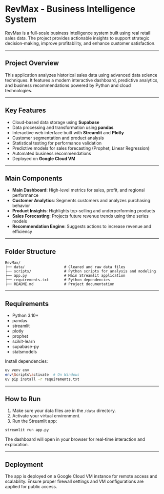 # RevMax - Business Intelligence System

RevMax is a full-scale business intelligence system built using real retail sales data. The project provides actionable insights to support strategic decision-making, improve profitability, and enhance customer satisfaction.

---

## Project Overview

This application analyzes historical sales data using advanced data science techniques. It features a modern interactive dashboard, predictive analytics, and business recommendations powered by Python and cloud technologies.

---

## Key Features

- Cloud-based data storage using **Supabase**
- Data processing and transformation using **pandas**
- Interactive web interface built with **Streamlit** and **Plotly**
- Customer segmentation and product analysis
- Statistical testing for performance validation
- Predictive models for sales forecasting (Prophet, Linear Regression)
- Automated business recommendations
- Deployed on **Google Cloud VM**

---

## Main Components

- **Main Dashboard**: High-level metrics for sales, profit, and regional performance
- **Customer Analytics**: Segments customers and analyzes purchasing behavior
- **Product Insights**: Highlights top-selling and underperforming products
- **Sales Forecasting**: Projects future revenue trends using time series models
- **Recommendation Engine**: Suggests actions to increase revenue and efficiency

---

## Folder Structure

```
RevMax/
├── data/                  # Cleaned and raw data files
├── scripts/               # Python scripts for analysis and modeling
├── app.py                 # Main Streamlit application
├── requirements.txt       # Python dependencies
├── README.md              # Project documentation
```

---

## Requirements

- Python 3.10+
- pandas  
- streamlit  
- plotly  
- prophet  
- scikit-learn  
- supabase-py  
- statsmodels  

Install dependencies:

```bash
uv venv env
env\Scripts\activate  # On Windows
uv pip install -r requirements.txt
```

---

## How to Run

1. Make sure your data files are in the `/data` directory.
2. Activate your virtual environment.
3. Run the Streamlit app:

```bash
streamlit run app.py
```

The dashboard will open in your browser for real-time interaction and exploration.

---

## Deployment

The app is deployed on a Google Cloud VM instance for remote access and scalability. Ensure proper firewall settings and VM configurations are applied for public access.
